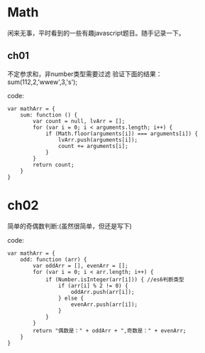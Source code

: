 # Math
闲来无事，平时看到的一些有趣javascript题目。随手记录一下。

ch01
---
不定参求和，非number类型需要过滤
验证下面的结果：
sum(112,2,'wwew',3,'s');

code:<br>
```
var mathArr = {
    sum: function () {
        var count = null, lvArr = [];
        for (var i = 0; i < arguments.length; i++) {
            if (Math.floor(arguments[i]) === arguments[i]) {
                lvArr.push(arguments[i]);
                count += arguments[i];
            }
        }
        return count;
    }
}
```


ch02
===
简单的奇偶数判断:(虽然很简单，但还是写下)

code:</br>

~~~
var mathArr = {
    odd: function (arr) {
        var oddArr = [], evenArr = [];
        for (var i = 0; i < arr.length; i++) {
            if (Number.isInteger(arr[i])) { //es6判断类型
                if (arr[i] % 2 != 0) {
                    oddArr.push(arr[i]);
                } else {
                    evenArr.push(arr[i]);
                }
            }
        }
        return "偶数是：" + oddArr + ",奇数是：" + evenArr;
    }
}
~~~

